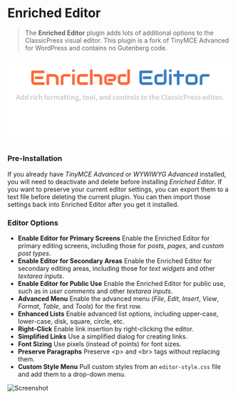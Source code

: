 # Enriched Editor

> The **Enriched Editor** plugin adds lots of additional options to the ClassicPress visual editor. This plugin is a fork of TinyMCE Advanced for WordPress and contains no Gutenberg code.

![Enriched Editor](images/banner.svg)

### Pre-Installation
If you already have _TinyMCE Advanced_ or _WYWIWYG Advanced_ installed, you will need to deactivate and delete before installing _Enriched Editor_. If you want to preserve your current editor settings, you can export them to a text file before deleting the current plugin. You can then import those settings back into Enriched Editor after you get it installed.

### Editor Options
* **Enable Editor for Primary Screens**
  Enable the Enriched Editor for primary editing screens, including those for _posts_, _pages_, and _custom post types_.
* **Enable Editor for Secondary Areas**
  Enable the Enriched Editor for secondary editing areas, including those for _text widgets_ and other _textarea inputs_.
* **Enable Editor for Public Use**
  Enable the Enriched Editor for public use, such as in _user comments_ and other _textarea inputs_.
* **Advanced Menu**
  Enable the advanced menu (_File_, _Edit_, _Insert_, _View_, _Format_, _Table_, and _Tools_) for the first row.
* **Enhanced Lists**
  Enable advanced list options, including upper-case, lower-case, disk, square, circle, etc.
* **Right-Click**
  Enable link insertion by right-clicking the editor.
* **Simplified Links**
  Use a simplified dialog for creating links.
* **Font Sizing**
  Use pixels (instead of points) for font sizes.
* **Preserve Paragraphs**
  Preserve &lt;p&gt; and &lt;br&gt; tags without replacing them.
* **Custom Style Menu**
  Pull custom styles from an `editor-style.css` file and add them to a drop-down menu.


![Screenshot](screenshot.png)